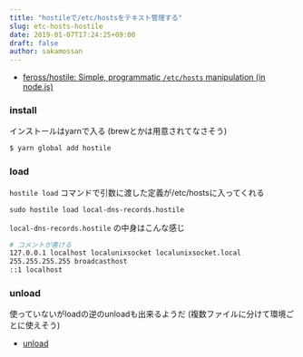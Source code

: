 ```yaml
---
title: "hostileで/etc/hostsをテキスト管理する"
slug: etc-hosts-hostile
date: 2019-01-07T17:24:25+09:00
draft: false
author: sakamossan
---
```


- [feross/hostile: Simple, programmatic `/etc/hosts` manipulation (in node.js)](https://github.com/feross/hostile)

### install

インストールはyarnで入る (brewとかは用意されてなさそう)

```bash
$ yarn global add hostile
```

### load

`hostile load` コマンドで引数に渡した定義が/etc/hostsに入ってくれる

```
sudo hostile load local-dns-records.hostile
```

`local-dns-records.hostile` の中身はこんな感じ

```bash
# コメントが書ける
127.0.0.1 localhost localunixsocket localunixsocket.local
255.255.255.255 broadcasthost
::1 localhost
```

### unload

使っていないがloadの逆のunloadも出来るようだ
(複数ファイルに分けて環境ごとに使えそう)

- [unload](https://github.com/feross/hostile#unload-remove-a-set-of-hosts-from-a-file)
